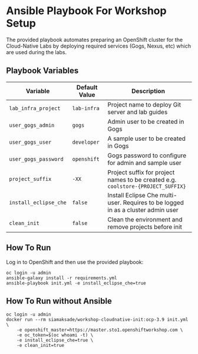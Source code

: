 Ansible Playbook For Workshop Setup
=========

The provided playbook automates preparing an OpenShift cluster for the Cloud-Native Labs 
by deploying required services (Gogs, Nexus, etc) which are used during the labs.

Playbook Variables
------------

| Variable              | Default Value | Description   |
|-----------------------|---------------|---------------|
|`lab_infra_project`    | `lab-infra`   | Project name to deploy Git server and lab guides  |
|`user_gogs_admin`      | `gogs`        | Admin user to be created in Gogs |
|`user_gogs_user`       | `developer`   | A sample user to be created in Gogs |
|`user_gogs_password`   | `openshift`   | Gogs password to configure for admin and sample user |
|`project_suffix`       | `-XX`         | Project suffix for project names to be created e.g. `coolstore-{PROJECT_SUFFIX}` |
|`install_eclipse_che`  | `false`         | Install Eclipse Che multi-user. Requires to be logged in as a cluster admin user |
|`clean_init`           | `false`       | Clean the environment and remove projects before init |


How To Run 
------------

Log in to OpenShift and then use the provided playbook:

```
oc login -u admin
ansible-galaxy install -r requirements.yml
ansible-playbook init.yml -e install_eclipse_che=true
```

How To Run without Ansible
------------ 

```
oc login -u admin
docker run --rm siamaksade/workshop-cloudnative-init:ocp-3.9 init.yml \
    -e openshift_master=https://master.sto1.openshiftworkshop.com \
    -e oc_token=$(oc whoami -t) \
    -e install_eclipse_che=true \
    -e clean_init=true
```